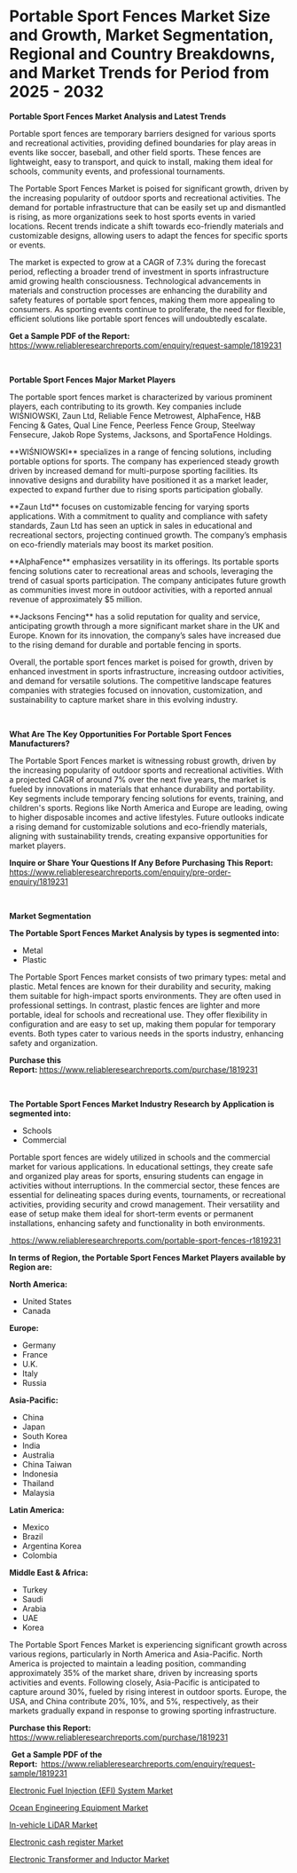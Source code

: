 <p><h1>Portable Sport Fences Market Size and Growth, Market Segmentation, Regional and Country Breakdowns, and Market Trends for Period from 2025 -  2032</h1></p><p><strong>Portable Sport Fences Market Analysis and Latest Trends</strong></p>
<p><p>Portable sport fences are temporary barriers designed for various sports and recreational activities, providing defined boundaries for play areas in events like soccer, baseball, and other field sports. These fences are lightweight, easy to transport, and quick to install, making them ideal for schools, community events, and professional tournaments.</p><p>The Portable Sport Fences Market is poised for significant growth, driven by the increasing popularity of outdoor sports and recreational activities. The demand for portable infrastructure that can be easily set up and dismantled is rising, as more organizations seek to host sports events in varied locations. Recent trends indicate a shift towards eco-friendly materials and customizable designs, allowing users to adapt the fences for specific sports or events.</p><p>The market is expected to grow at a CAGR of 7.3% during the forecast period, reflecting a broader trend of investment in sports infrastructure amid growing health consciousness. Technological advancements in materials and construction processes are enhancing the durability and safety features of portable sport fences, making them more appealing to consumers. As sporting events continue to proliferate, the need for flexible, efficient solutions like portable sport fences will undoubtedly escalate.</p></p>
<p><strong>Get a Sample PDF of the Report:&nbsp;</strong> <a href="https://www.reliableresearchreports.com/enquiry/request-sample/1819231?utm_campaign=36&utm_medium=2&utm_source=Github&utm_content=ia&utm_term=12042025&utm_id=portable-sport-fences">https://www.reliableresearchreports.com/enquiry/request-sample/1819231</a></p>
<p>&nbsp;</p>
<p><strong>Portable Sport Fences Major Market Players</strong></p>
<p><p>The portable sport fences market is characterized by various prominent players, each contributing to its growth. Key companies include WIŚNIOWSKI, Zaun Ltd, Reliable Fence Metrowest, AlphaFence, H&B Fencing & Gates, Qual Line Fence, Peerless Fence Group, Steelway Fensecure, Jakob Rope Systems, Jacksons, and SportaFence Holdings.</p><p>**WIŚNIOWSKI** specializes in a range of fencing solutions, including portable options for sports. The company has experienced steady growth driven by increased demand for multi-purpose sporting facilities. Its innovative designs and durability have positioned it as a market leader, expected to expand further due to rising sports participation globally.</p><p>**Zaun Ltd** focuses on customizable fencing for varying sports applications. With a commitment to quality and compliance with safety standards, Zaun Ltd has seen an uptick in sales in educational and recreational sectors, projecting continued growth. The company’s emphasis on eco-friendly materials may boost its market position.</p><p>**AlphaFence** emphasizes versatility in its offerings. Its portable sports fencing solutions cater to recreational areas and schools, leveraging the trend of casual sports participation. The company anticipates future growth as communities invest more in outdoor activities, with a reported annual revenue of approximately $5 million.</p><p>**Jacksons Fencing** has a solid reputation for quality and service, anticipating growth through a more significant market share in the UK and Europe. Known for its innovation, the company’s sales have increased due to the rising demand for durable and portable fencing in sports.</p><p>Overall, the portable sport fences market is poised for growth, driven by enhanced investment in sports infrastructure, increasing outdoor activities, and demand for versatile solutions. The competitive landscape features companies with strategies focused on innovation, customization, and sustainability to capture market share in this evolving industry.</p></p>
<p>&nbsp;</p>
<p><strong>What Are The Key Opportunities For Portable Sport Fences Manufacturers?</strong></p>
<p><p>The Portable Sport Fences market is witnessing robust growth, driven by the increasing popularity of outdoor sports and recreational activities. With a projected CAGR of around 7% over the next five years, the market is fueled by innovations in materials that enhance durability and portability. Key segments include temporary fencing solutions for events, training, and children's sports. Regions like North America and Europe are leading, owing to higher disposable incomes and active lifestyles. Future outlooks indicate a rising demand for customizable solutions and eco-friendly materials, aligning with sustainability trends, creating expansive opportunities for market players.</p></p>
<p><strong>Inquire or Share Your Questions If Any Before Purchasing This Report:</strong> <a href="https://www.reliableresearchreports.com/enquiry/pre-order-enquiry/1819231?utm_campaign=36&utm_medium=2&utm_source=Github&utm_content=ia&utm_term=12042025&utm_id=portable-sport-fences">https://www.reliableresearchreports.com/enquiry/pre-order-enquiry/1819231</a></p>
<p>&nbsp;</p>
<p><strong>Market Segmentation</strong></p>
<p><strong>The Portable Sport Fences Market Analysis by types is segmented into:</strong></p>
<p><ul><li>Metal</li><li>Plastic</li></ul></p>
<p><p>The Portable Sport Fences market consists of two primary types: metal and plastic. Metal fences are known for their durability and security, making them suitable for high-impact sports environments. They are often used in professional settings. In contrast, plastic fences are lighter and more portable, ideal for schools and recreational use. They offer flexibility in configuration and are easy to set up, making them popular for temporary events. Both types cater to various needs in the sports industry, enhancing safety and organization.</p></p>
<p><strong>Purchase this Report:&nbsp;</strong><a href="https://www.reliableresearchreports.com/purchase/1819231?utm_campaign=36&utm_medium=2&utm_source=Github&utm_content=ia&utm_term=12042025&utm_id=portable-sport-fences">https://www.reliableresearchreports.com/purchase/1819231</a></p>
<p>&nbsp;</p>
<p><strong>The Portable Sport Fences Market Industry Research by Application is segmented into:</strong></p>
<p><ul><li>Schools</li><li>Commercial</li></ul></p>
<p><p>Portable sport fences are widely utilized in schools and the commercial market for various applications. In educational settings, they create safe and organized play areas for sports, ensuring students can engage in activities without interruptions. In the commercial sector, these fences are essential for delineating spaces during events, tournaments, or recreational activities, providing security and crowd management. Their versatility and ease of setup make them ideal for short-term events or permanent installations, enhancing safety and functionality in both environments.</p></p>
<p><a href="https://www.reliableresearchreports.com/portable-sport-fences-r1819231?utm_campaign=36&utm_medium=2&utm_source=Github&utm_content=ia&utm_term=12042025&utm_id=portable-sport-fences">&nbsp;https://www.reliableresearchreports.com/portable-sport-fences-r1819231</a></p>
<p><strong>In terms of Region, the Portable Sport Fences Market Players available by Region are:</strong></p>
<p>
    <p> <strong> North America: </strong>
        <ul>
            <li>United States</li>
            <li>Canada</li>
        </ul>
        </p> 
    <p> <strong> Europe: </strong>
        <ul>
            <li>Germany</li>
            <li>France</li>
            <li>U.K.</li>
            <li>Italy</li>
            <li>Russia</li>
        </ul>
        </p> 
    <p> <strong> Asia-Pacific: </strong>
        <ul>
            <li>China</li>
            <li>Japan</li>
            <li>South Korea</li>
            <li>India</li>
            <li>Australia</li>
            <li>China Taiwan</li>
            <li>Indonesia</li>
            <li>Thailand</li>
            <li>Malaysia</li>
        </ul>
        </p> 
    <p> <strong> Latin America: </strong>
        <ul>
            <li>Mexico</li>
            <li>Brazil</li>
            <li>Argentina Korea</li>
            <li>Colombia</li>
        </ul>
        </p> 
    <p> <strong> Middle East & Africa: </strong>
        <ul>
            <li>Turkey</li>
            <li>Saudi</li>
            <li>Arabia</li>
            <li>UAE</li>
            <li>Korea</li>
        </ul>
    </p>
    </p>
<p><p>The Portable Sport Fences Market is experiencing significant growth across various regions, particularly in North America and Asia-Pacific. North America is projected to maintain a leading position, commanding approximately 35% of the market share, driven by increasing sports activities and events. Following closely, Asia-Pacific is anticipated to capture around 30%, fueled by rising interest in outdoor sports. Europe, the USA, and China contribute 20%, 10%, and 5%, respectively, as their markets gradually expand in response to growing sporting infrastructure.</p></p>
<p><strong>Purchase this Report: </strong><a href="https://www.reliableresearchreports.com/purchase/1819231?utm_campaign=36&utm_medium=2&utm_source=Github&utm_content=ia&utm_term=12042025&utm_id=portable-sport-fences">https://www.reliableresearchreports.com/purchase/1819231</a></p>
<p>&nbsp;<strong>Get a Sample PDF of the Report:&nbsp;&nbsp;</strong><a href="https://www.reliableresearchreports.com/enquiry/request-sample/1819231?utm_campaign=36&utm_medium=2&utm_source=Github&utm_content=ia&utm_term=12042025&utm_id=portable-sport-fences">https://www.reliableresearchreports.com/enquiry/request-sample/1819231</a></p>
<p><strong></strong></p>
<p><p><a href="https://github.com/ritooesiaba/Market-Research-Report-List-1/blob/main/electronic-fuel-injection-efi-system-market.md?utm_campaign=36&utm_medium=2&utm_source=Github&utm_content=ia&utm_term=12042025&utm_id=portable-sport-fences">Electronic Fuel Injection (EFI) System Market</a></p><p><a href="https://github.com/palenjeppecd/Market-Research-Report-List-1/blob/main/ocean-engineering-equipment-market.md?utm_campaign=36&utm_medium=2&utm_source=Github&utm_content=ia&utm_term=12042025&utm_id=portable-sport-fences">Ocean Engineering Equipment Market</a></p><p><a href="https://github.com/raaschadonle/Market-Research-Report-List-1/blob/main/in-vehicle-lidar-market.md?utm_campaign=36&utm_medium=2&utm_source=Github&utm_content=ia&utm_term=12042025&utm_id=portable-sport-fences">In-vehicle LiDAR Market</a></p><p><a href="https://github.com/aarajlyre/Market-Research-Report-List-1/blob/main/electronic-cash-register-market.md?utm_campaign=36&utm_medium=2&utm_source=Github&utm_content=ia&utm_term=12042025&utm_id=portable-sport-fences">Electronic cash register Market</a></p><p><a href="https://github.com/sawrovpipolo/Market-Research-Report-List-1/blob/main/electronic-transformer-and-inductor-market.md?utm_campaign=36&utm_medium=2&utm_source=Github&utm_content=ia&utm_term=12042025&utm_id=portable-sport-fences">Electronic Transformer and Inductor Market</a></p></p>